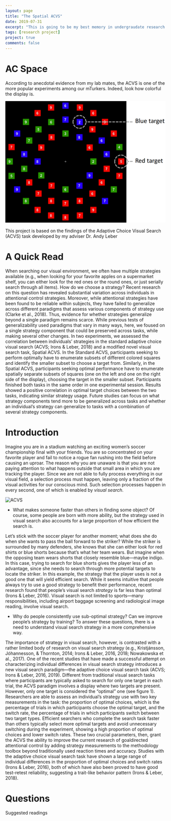```yaml
---
layout: page
title: "The Spatial ACVS"
date: 2019-07-31
excerpt: "This is going to be my best memory in undergraudate research. Simply too many fasinating things that kept me working on."
tags: [research project]
project: true
comments: false
---
```

# AC Space
According to anecdotal evidence from my lab mates, the ACVS is one of the more popular experiments among our mTurkers.
Indeed, look how colorful the display is.

![ACVS](../assets/img/post_pics/01.png "A sample ACVS display")

This project is based on the findings of the Adaptive Choice Visual Search (ACVS) task developed by my adviser Dr. Andy
Leber 

# A Quick Read
When searching our visual environment, we often have multiple strategies available (e.g., when looking for your favorite apples on a supermarket shelf, you can either look for the red ones or the round ones, or just serially search through all items). How do we choose a strategy? Recent research on this question has revealed substantial variation across individuals in attentional control strategies. Moreover, while attentional strategies have been found to be reliable within subjects, they have failed to generalize across different paradigms that assess various components of strategy use (Clarke et al., 2018). Thus, evidence for whether strategies generalize beyond a single paradigm remains scarce. While previous tests of generalizability used paradigms that vary in many ways, here, we foused on a single strategy component that could be preserved across tasks, while making several other changes. In two experiments, we assessed the correlation between individuals’ strategies in the standard adaptive choice visual search (ACVS; Irons & Leber, 2018) and a modified novel visual search task, Spatial ACVS. In the Standard ACVS, participants seeking to perform optimally have to enumerate subsets of different colored squares and identify the smaller subset to choose a target from. Similarly, in the Spatial ACVS, participants seeking optimal performance have to enumerate spatially separate subsets of squares (one on the left and one on the right side of the display), choosing the target in the smaller subset. Participants finished both tasks in the same order in one experimental session. Results showed a positive correlation in optimal target choices between the two tasks, indicating similar strategy usage. Future studies can focus on what strategy components tend more to be generalized across tasks and whether an individual’s strategy can generalize to tasks with a combination of several strategy components.


# Introduction
Imagine you are in a stadium watching an exciting women’s soccer championship final
with your friends. You are so concentrated on your favorite player and fail to notice a rogue fan
rushing into the field before causing an uproar. The reason why you are unaware is that you are
not paying attention to what happens outside that small area in which you are tracking the player.
Since we are not able to fully process everything in our visual field, a selection process must
happen, leaving only a fraction of the visual activities for our conscious mind. Such selection
processes happen in every second, one of which is enabled by _visual search_.

![ACVS](http://43.240.31.212/github_assets/pic/01/02.jpg "Kansas Football")

* What makes someone faster than others in finding some object? Of course, some people
are born with more ability, but the strategy used in visual search also accounts for a large
proportion of how efficient the search is.

Let’s stick with the soccer player for another moment;
what does she do when she wants to pass the ball forward to the striker? While the striker is
surrounded by many defenders, she knows that she can either look for red shirts or blue shorts
because that’s what her team wears. But imagine when the opposing team wears shorts that
closely resemble blue—maybe indigo. In this case, trying to search for blue shorts gives the
player less of an advantage, since she needs to search through more potential targets to locate the
striker. In this example, the strategy that the player uses is not a good one that will yield efficient
search. While it seems intuitive that people always try to use a good strategy to benefit their
performance, recent research found that people’s visual search _strategy_ is far less than optimal
(Irons & Leber, 2016). Visual search is not limited to sports—many responsibilities, including
airport baggage screening and radiological image reading, involve visual search.

* Why do people consistently use sub-optimal strategy? Can we improve people’s strategy by training? To answer
these questions, there is a need to understand visual search strategy in a more comprehensive
way.

The importance of strategy in visual search, however, is contrasted with a rather limited
body of research on visual search strategy (e.g., Kristjánsson, Jóhannesson, & Thornton, 2014;
Irons & Leber, 2016, 2018; Nowakowska et al., 2017). One of the recent studies that have made
a successful attempt on characterizing individual differences in visual search strategy introduces
a new visual search paradigm—the adaptive choice visual search task (ACVS; Irons & Leber,
2016, 2019). Different from traditional visual search tasks where participants are typically asked
to search for only one target in each trial, the ACVS paradigm involves a display where two
targets are present. However, only one target is considered the “optimal” one (see figure 1).
Researchers are able to assess an individual’s strategy use with two key measurements in the
task: the proportion of optimal choices, which is the percentage of trials in which participants
choose the optimal target, and the switch rate, the percentage of trials in which participants
switch between two target types. Efficient searchers who complete the search task faster than
others typically select more optimal targets and avoid unnecessary switching during the
experiment, showing a high proportion of optimal choices and lower switch rates. These two
crucial parameters, then, grant the ACVS the ability to improve the current research of goaldirected
attentional control by adding strategy measurements to the methodology toolbox beyond
traditionally used reaction times and accuracy. Studies with the adaptive choice visual search
task have shown a large range of individual differences in the proportion of optimal choices and
switch rates (Irons & Leber, 2016), both of which have also been proved to have good test-retest
reliability, suggesting a trait-like behavior pattern (Irons & Leber, 2018).

# Questions


Suggested readings
